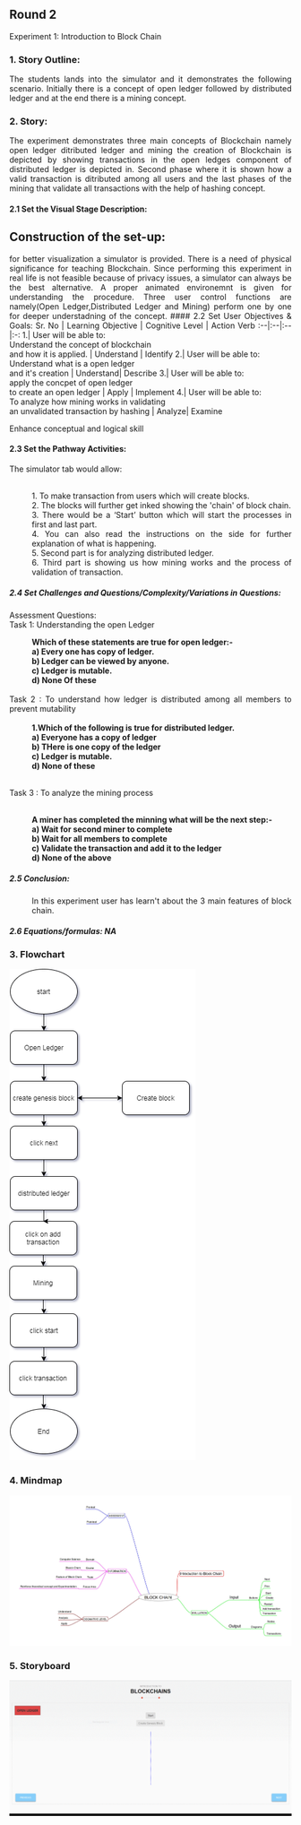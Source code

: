 ## Round 2

Experiment 1: Introduction to Block Chain

### 1. Story Outline:

<div align="justify"> The students lands into the simulator and it demonstrates the following scenario. Initially there is a concept of open ledger followed by distributed ledger and at the end there is a mining concept.

### 2. Story:
<div align="justify">The experiment demonstrates three main concepts of Blockchain namely open ledger ditributed ledger and mining the creation of Blockchain is depicted by showing transactions in the open ledges component of distributed ledger is depicted in. Second phase where it is shown how a valid transaction is ditributed among all users and the last phases of the mining that validate all transactions with the help of hashing concept.

#### 2.1 Set the Visual Stage Description:
<h2>Construction of the set-up:</h2>
<div align = "justify">for better visualization a simulator is provided. There is a need of physical significance for teaching Blockchain. Since performing this experiment in real life is not feasible because of privacy issues, a simulator can always be the best alternative. A proper animated environemnt is given for understanding the procedure. Three user control functions are namely(Open Ledger,Distributed Ledger and Mining) perform one by one for deeper understadning of the concept. 
#### 2.2 Set User Objectives & Goals:
Sr. No |	Learning Objective	| Cognitive Level | Action Verb
:--|:--|:--|:-:
1.| User will be able to: <br>Understand the concept of blockchain  <br> and how it is applied. | Understand | Identify
2.| User will be able to: <br>Understand what is a open ledger<br>and it's creation | Understand| Describe
3.| User will be able to: <br>apply the concpet of open ledger<br>to create  an open ledger | Apply | Implement
4.| User will be able to: <br>To analyze how mining works in validating <br> an unvalidated transaction by  hashing | Analyze| Examine

Enhance conceptual and logical skill
</b>

#### 2.3 Set the Pathway Activities:

The simulator tab would allow:<br> <br>
<dd>1.	To make transaction from users which will create blocks.<br>
2.	The blocks will further get inked showing the 'chain' of block chain.<br>
3.	There would be a ‘Start’ button which will start the processes in first and last part.<br>
4.	You can also read the instructions on the side for further explanation of what is happening.<br>
5.	Second part is for analyzing distributed ledger.<br>
6.  Third part is showing us how mining works and the process of validation of transaction.
</dd>


##### 2.4 Set Challenges and Questions/Complexity/Variations in Questions:

Assessment Questions:<br>
Task 1: Understanding the open Ledger<br>

<dd><b> Which of these statements are true for open ledger:-<br>
a)	Every one has copy of ledger.<br>
b)	Ledger can be viewed by anyone.<br>
c)	Ledger is mutable.<br>
d)	None Of these<br></dd><br></b>
Task 2 : To understand how ledger is distributed among all members to prevent mutability<br><br>
<dd><b>1.Which of the following  is true for distributed ledger.<br>
a)	Everyone has a copy of ledger
<br>
b)	THere is one copy of the ledger
<br>
c)	Ledger is mutable.
<br>
d)	None of these
<br><br></b>
</dd>

Task 3 : To analyze the mining process<br><br>
<dd>
<b> A miner has completed the minning what will be the next step:-<br>
a)	Wait for second miner to complete<br>
b)	Wait for all members to complete<br>
c)	Validate the transaction and add it to the ledger<br>
d)	None of the above <br></b>
</dd>




##### 2.5 Conclusion:
<dd>In this experiment user has learn't about the 3 main features of block chain. 
</dd>

##### 2.6 Equations/formulas: NA


### 3. Flowchart
<img src="flowchart/flowchart.png" alt="Flow Chart Image here"/>

### 4. Mindmap
<img src="mindmap/mindmap.jpg" alt="mindmap Image here"/>
 
### 5. Storyboard 
<img src="storyboard/storyboard.gif" alt="Gif here">
